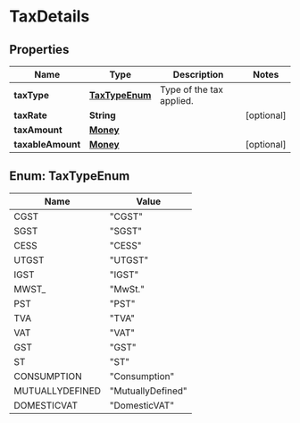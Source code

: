 # TaxDetails

## Properties
Name | Type | Description | Notes
------------ | ------------- | ------------- | -------------
**taxType** | [**TaxTypeEnum**](#TaxTypeEnum) | Type of the tax applied. | 
**taxRate** | **String** |  |  [optional]
**taxAmount** | [**Money**](Money.md) |  | 
**taxableAmount** | [**Money**](Money.md) |  |  [optional]

<a name="TaxTypeEnum"></a>
## Enum: TaxTypeEnum
Name | Value
---- | -----
CGST | &quot;CGST&quot;
SGST | &quot;SGST&quot;
CESS | &quot;CESS&quot;
UTGST | &quot;UTGST&quot;
IGST | &quot;IGST&quot;
MWST_ | &quot;MwSt.&quot;
PST | &quot;PST&quot;
TVA | &quot;TVA&quot;
VAT | &quot;VAT&quot;
GST | &quot;GST&quot;
ST | &quot;ST&quot;
CONSUMPTION | &quot;Consumption&quot;
MUTUALLYDEFINED | &quot;MutuallyDefined&quot;
DOMESTICVAT | &quot;DomesticVAT&quot;
